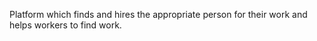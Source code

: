 Platform which finds and hires the appropriate person for their work and helps workers to find work.
